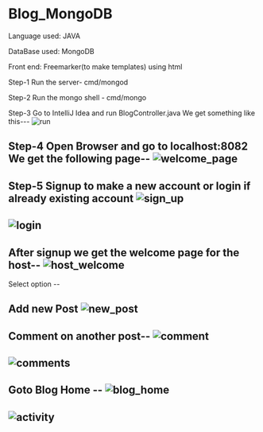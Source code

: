 # Blog_MongoDB

Language used: JAVA

DataBase used: MongoDB

Front end: Freemarker(to make templates) using  html

Step-1
Run the server- cmd/mongod


Step-2
Run the mongo shell - cmd/mongo


Step-3
Go to IntelliJ Idea and run BlogController.java
We get something like this---
![run](https://cloud.githubusercontent.com/assets/11041685/17647731/fc4ecd18-621b-11e6-899c-b9d7eb7b130c.PNG)


Step-4
Open Browser and go to localhost:8082
We get the following page--
![welcome_page](https://cloud.githubusercontent.com/assets/11041685/17647794/415797f8-621e-11e6-938f-5235ba684b8e.PNG)
-----------------------------------------------------------------------------------------------------------------------
Step-5
Signup to make a new account or login if already existing account
![sign_up](https://cloud.githubusercontent.com/assets/11041685/17647797/5abd47c4-621e-11e6-8f83-1938b255532e.PNG)
-----------------------------------------------------------------------------------------------------------------------

![login](https://cloud.githubusercontent.com/assets/11041685/17648175/1a783e4c-622a-11e6-972e-63f0e01de674.PNG)
-----------------------------------------------------------------------------------------------------------------------
After signup we get the welcome page for the host--
![host_welcome](https://cloud.githubusercontent.com/assets/11041685/17648147/8db9c99e-6229-11e6-80df-d7e79b9d6b8e.PNG)
-----------------------------------------------------------------------------------------------------------------------
Select option --

Add new Post
![new_post](https://cloud.githubusercontent.com/assets/11041685/17648155/b52bae5c-6229-11e6-8046-4b531b49d150.PNG)
----------------------------------------------------------------------------------------------------------------------
Comment on another post--
![comment](https://cloud.githubusercontent.com/assets/11041685/17648156/ca3ea204-6229-11e6-8c56-6299e8f67a1c.PNG)
-----------------------------------------------------------------------------------------------------------------------
![comments](https://cloud.githubusercontent.com/assets/11041685/17648157/d805e096-6229-11e6-945b-8d5112a2e740.PNG)
-----------------------------------------------------------------------------------------------------------------------
Goto Blog Home --
![blog_home](https://cloud.githubusercontent.com/assets/11041685/17648163/ee06bcd0-6229-11e6-89dd-960767358bb3.PNG)
-----------------------------------------------------------------------------------------------------------------------
![activity](https://cloud.githubusercontent.com/assets/11041685/17648165/015b6060-622a-11e6-930e-89d17d035d7b.PNG)
-----------------------------------------------------------------------------------------------------------------------
